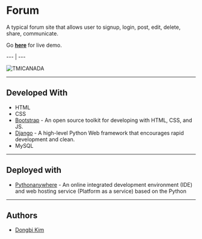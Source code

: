 # Forum

A typical forum site that allows user to signup, login, post, edit, delete, share, communicate.

Go **[here](https://dbk81587.pythonanywhere.com/board)** for live demo.

--- | ---

![TMICANADA](https://user-images.githubusercontent.com/40073162/56700757-ddf82e80-66c9-11e9-92d7-893c9ac43b16.jpeg)

---

## Developed With

* HTML
* CSS
* [Bootstrap](https://getbootstrap.com/) - An open source toolkit for developing with HTML, CSS, and JS.
* [Django](https://www.djangoproject.com/) - A high-level Python Web framework that encourages rapid development and clean.
* MySQL

---

## Deployed with

* [Pythonanywhere](https://www.pythonanywhere.com/) - An online integrated development environment (IDE) and web hosting service (Platform as a service) based on the Python

---

## Authors

* [Dongbi Kim](https://github.com/dbk81587)
